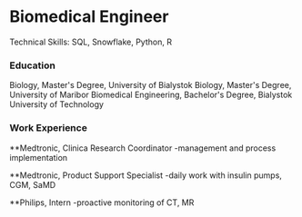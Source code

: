 # Biomedical Engineer
Technical Skills: SQL, Snowflake, Python, R

### Education
Biology, Master's Degree, University of Bialystok
Biology, Master's Degree, University of Maribor
Biomedical Engineering, Bachelor's Degree, Bialystok University of Technology

### Work Experience
**Medtronic, Clinica Research Coordinator 
-management and process implementation

**Medtronic, Product Support Specialist
-daily work with insulin pumps, CGM, SaMD

**Philips, Intern
-proactive monitoring of CT, MR
